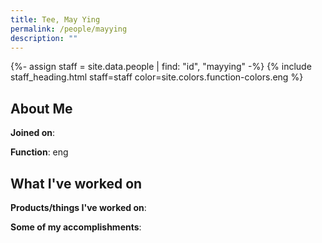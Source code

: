 ```yaml
---
title: Tee, May Ying
permalink: /people/mayying
description: ""
---
```


{%- assign staff = site.data.people | find: "id", "mayying" -%}
{% include staff_heading.html staff=staff color=site.colors.function-colors.eng %}

## About Me

**Joined on**: 

**Function**: eng

## What I've worked on

**Products/things I've worked on**:


**Some of my accomplishments**:

